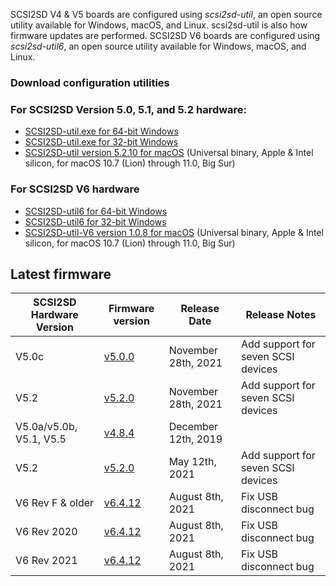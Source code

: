 SCSI2SD V4 & V5 boards are configured using *scsi2sd-util*, an open source utility available for Windows, macOS, and Linux. scsi2sd-util is also how firmware updates are performed. 
SCSI2SD V6 boards are configured using *scsi2sd-util6*, an open source utility available for Windows, macOS, and Linux. 

### Download configuration utilities

### For SCSI2SD Version 5.0, 5.1, and 5.2 hardware:

- [SCSI2SD-util.exe for 64-bit Windows](https://www.scsi2sd.com/v5/releases/v5.2.0/windows/win64/scsi2sd-util-win64.zip)
- [SCSI2SD-util.exe for 32-bit Windows](https://www.scsi2sd.com/v5/releases/v5.2.0/windows/win32/scsi2sd-util32.zip)
- [SCSI2SD-util version 5.2.10 for macOS](http://github.com/rabbitholecomputing/SCSI2SD/releases/download/5.2.10-util/SCSI2SD-util.app.zip) 
  (Universal binary, Apple & Intel silicon, for macOS 10.7 (Lion) through 11.0, Big Sur)

### For SCSI2SD V6 hardware

- [SCSI2SD-util6 for 64-bit Windows](http://www.codesrc.com/files/scsi2sd-v6/latest/windows/32bit/scsi2sd-util6-x86-6.4.11.zip)
- [SCSI2SD-util6 for 32-bit Windows](http://www.codesrc.com/files/scsi2sd-v6/latest/windows/32bit/scsi2sd-util6-x86-6.4.11.zip)
- [SCSI2SD-util-V6 version 1.0.8 for macOS](https://github.com/rabbitholecomputing/SCSI2SD-util-V6/releases/download/1.0.8/SCSI2SD-util.zip)
  (Universal binary, Apple & Intel silicon, for macOS 10.7 (Lion) through 11.0, Big Sur)

## Latest firmware

| SCSI2SD Hardware Version | Firmware version                                                             | Release Date     | Release Notes  |
|--------------------------|-------------------------------------------------------------------------------------------------|---------------------|---|
| V5.0c                    | [v5.0.0](https://www.scsi2sd.com/releases/SCSI2SD-V5.0c-firmware-5.0.0.zip)| November 28th, 2021     | Add support for seven SCSI devices  |
| V5.2                     | [v5.2.0](https://www.scsi2sd.com/v5/releases/v5.2.0/firmware/SCSI2SD-V52.cyacd)| November 28th, 2021     | Add support for seven SCSI devices  |
| V5.0a/v5.0b, V5.1, V5.5         | [v4.8.4](https://www.scsi2sd.com/v5/releases/v4.8.4/firmware/firmware_bundle-v4.8.04.scsi2sd)   | December 12th, 2019     |
| V5.2                     | [v5.2.0](http://scsi2sd.com/v5/releases/v5.2.0/firmware/SCSI2SD-V52.cyacd) | May 12th, 2021     | Add support for seven SCSI devices  |
| V6 Rev F & older         | [v6.4.12](http://www.scsi2sd.com/v6/files/v6.4.12/firmware.V6.revF.dfu)   | August 8th, 2021    | Fix USB disconnect bug  |
| V6 Rev 2020              | [v6.4.12](http://www.scsi2sd.com/v6/files/v6.4.12/firmware.V6.2020.dfu)   | August 8th, 2021    | Fix USB disconnect bug  |
| V6 Rev 2021              | [v6.4.12](http://www.scsi2sd.com/v6/files/v6.4.12/firmware.V6.2021.dfu)   | August 8th, 2021    | Fix USB disconnect bug  |
